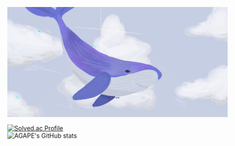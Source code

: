 ![git_banner](./git_banner.jpg)

[![Solved.ac Profile](http://mazassumnida.wtf/api/v2/generate_badge?boj=scg9268)](https://solved.ac/scg9268/)   
![AGAPE's GitHub stats](https://github-readme-stats.vercel.app/api?username=agape1225&show_icons=true&theme=radical)
